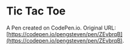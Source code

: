 # Tic Tac Toe

A Pen created on CodePen.io. Original URL: [https://codepen.io/pengsteven/pen/ZEvbrqB](https://codepen.io/pengsteven/pen/ZEvbrqB).


